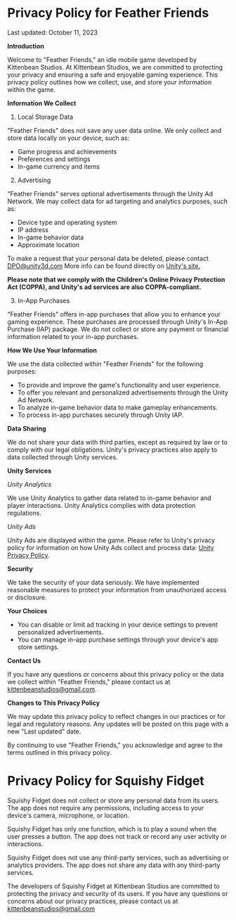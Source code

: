 # **Privacy Policy for Feather Friends**

Last updated: October 11, 2023

**Introduction**

Welcome to "Feather Friends," an idle mobile game developed by Kittenbean Studios. At Kittenbean Studios, we are committed to protecting your privacy and ensuring a safe and enjoyable gaming experience. This privacy policy outlines how we collect, use, and store your information within the game.

**Information We Collect**

1. Local Storage Data
   
"Feather Friends" does not save any user data online. We only collect and store data locally on your device, such as:

- Game progress and achievements
- Preferences and settings
- In-game currency and items

2. Advertising
   
"Feather Friends" serves optional advertisements through the Unity Ad Network. We may collect data for ad targeting and analytics purposes, such as:

- Device type and operating system
- IP address
- In-game behavior data
- Approximate location

To make a request that your personal data be deleted, please contact DPO@unity3d.com
More info can be found directly on [Unity's site.](https://unity.com/legal/game-player-and-app-user-privacy-policy)

**Please note that we comply with the Children's Online Privacy Protection Act (COPPA), and Unity's ad services are also COPPA-compliant.**

3. In-App Purchases
   
"Feather Friends" offers in-app purchases that allow you to enhance your gaming experience. These purchases are processed through Unity's In-App Purchase (IAP) package. We do not collect or store any payment or financial information related to your in-app purchases.

**How We Use Your Information**

We use the data collected within "Feather Friends" for the following purposes:

- To provide and improve the game's functionality and user experience.
- To offer you relevant and personalized advertisements through the Unity Ad Network.
- To analyze in-game behavior data to make gameplay enhancements.
- To process in-app purchases securely through Unity IAP.

**Data Sharing**

We do not share your data with third parties, except as required by law or to comply with our legal obligations. Unity's privacy practices also apply to data collected through Unity services.

**Unity Services**

*Unity Analytics*

We use Unity Analytics to gather data related to in-game behavior and player interactions. Unity Analytics complies with data protection regulations.

*Unity Ads*

Unity Ads are displayed within the game. Please refer to Unity's privacy policy for information on how Unity Ads collect and process data: [Unity Privacy Policy](https://unity.com/legal/game-player-and-app-user-privacy-policy).

**Security**

We take the security of your data seriously. We have implemented reasonable measures to protect your information from unauthorized access or disclosure.

**Your Choices**

- You can disable or limit ad tracking in your device settings to prevent personalized advertisements.
- You can manage in-app purchase settings through your device's app store settings.

**Contact Us**

If you have any questions or concerns about this privacy policy or the data we collect within "Feather Friends," please contact us at kittenbeanstudios@gmail.com.

**Changes to This Privacy Policy**

We may update this privacy policy to reflect changes in our practices or for legal and regulatory reasons. Any updates will be posted on this page with a new "Last updated" date.

By continuing to use "Feather Friends," you acknowledge and agree to the terms outlined in this privacy policy.


# **Privacy Policy for Squishy Fidget**

Squishy Fidget does not collect or store any personal data from its users. The app does not require any permissions, including access to your device's camera, microphone, or location.

Squishy Fidget has only one function, which is to play a sound when the user presses a button. The app does not track or record any user activity or interactions.

Squishy Fidget does not use any third-party services, such as advertising or analytics providers. The app does not share any data with any third-party services.

The developers of Squishy Fidget at Kittenbean Studios are committed to protecting the privacy and security of its users. If you have any questions or concerns about our privacy practices, please contact us at kittenbeanstudios@gmail.com
